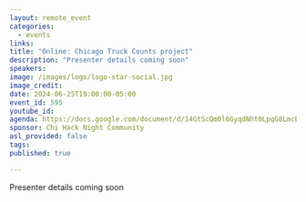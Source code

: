 ```yaml
---
layout: remote_event
categories:
  - events
links: 
title: "Online: Chicago Truck Counts project"
description: "Presenter details coming soon"
speakers:
image: /images/logo/logo-star-social.jpg
image_credit:
date: 2024-06-25T19:00:00-05:00
event_id: 595
youtube_id: 
agenda: https://docs.google.com/document/d/14GtScQm0l6GyqdNht0LpqG8LmcEF7i3COjNJ06PaTj8/edit#
sponsor: Chi Hack Night Community
asl_provided: false
tags: 
published: true

---
```


Presenter details coming soon
